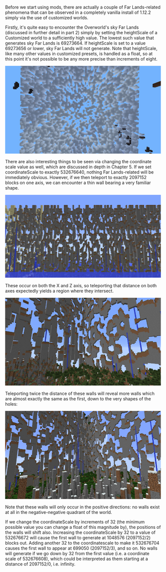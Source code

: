 Before we start using mods, there are actually a couple of Far Lands-related phenomena that can be observed in a completely vanilla install of 1.12.2 simply via the use of customized worlds.

Firstly, it's quite easy to encounter the Overworld's sky Far Lands (discussed in further detail in part 2) simply by setting the heightScale of a Customized world to a sufficiently high value. The lowest such value that generates sky Far Lands is 69273664. If heightScale is set to a value 69273656 or lower, sky Far Lands will not generate. Note that heightScale, like many other values in customized presets, is handled as a float, so at this point it's not possible to be any more precise than increments of eight.

![SkyFarLandsVanilla](https://raw.githubusercontent.com/ThisTestUser/FarLandsChronicles/master/assets/Ch2/SkyFarLandsVanilla.png)

There are also interesting things to be seen via changing the coordinate scale value as well, which are discussed in depth in Chapter 5. If we set coordinateScale to exactly 532676640, nothing Far Lands-related will be immediately obvious. However, if we then teleport to exactly 2097152 blocks on one axis, we can encounter a thin wall bearing a very familiar shape.

![SheetsOneAxis](https://raw.githubusercontent.com/ThisTestUser/FarLandsChronicles/master/assets/Ch2/SheetsOneAxis.png)

These occur on both the X and Z axis, so teleporting that distance on both axes expectedly yields a region where they intersect.

![SheetsTwoAxes1](https://raw.githubusercontent.com/ThisTestUser/FarLandsChronicles/master/assets/Ch2/SheetsTwoAxes1.png)

Teleporting twice the distance of these walls will reveal more walls which are almost exactly the same as the first, down to the very shapes of the holes:

![SheetsTwoAxes2](https://raw.githubusercontent.com/ThisTestUser/FarLandsChronicles/master/assets/Ch2/SheetsTwoAxes2.png)

Note that these walls will only occur in the positive directions: no walls exist at all in the negative-negative quadrant of the world.

If we change the coordinateScale by increments of 32 (the minimum possible value you can change a float of this magnitude by), the positions of the walls will shift also. Increasing the coordinateScale by 32 to a value of 532676672 will cause the first wall to generate at 1048576 (2097152/2) blocks out. Adding another 32 to the coordinatescale to make it 532676704 causes the first wall to appear at 699050 (2097152/3), and so on. No walls will generate if we go down by 32 from the first value (i.e. a coordinate scale of 532676608), which could be interpreted as them starting at a distance of 2097152/0, i.e. infinity.

